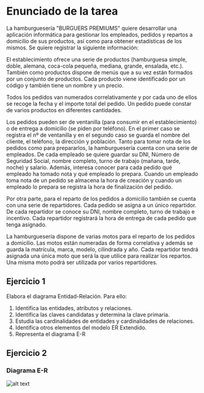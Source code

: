 # Enunciado de la tarea

La hamburguesería  "BURGUERS PREMIUMS" quiere desarrollar una aplicación informática para gestionar los empleados, pedidos y repartos a domicilio de sus productos, así como para obtener estadísticas de los mismos. Se quiere registrar la siguiente información:

El establecimiento ofrece una serie de productos (hamburguesa simple, doble, alemana, coca-cola pequeña, mediana, grande, ensalada, etc.). También como productos dispone de menús que a su vez están formados por un conjunto de productos.  Cada producto viene identificado por un código y también tiene un nombre y un precio.

Todos los pedidos van numerados correlativamente y por cada uno de ellos se recoge la fecha y el importe total del pedido. Un pedido puede constar de varios productos en diferentes cantidades.

Los pedidos pueden ser de ventanilla (para consumir en el establecimiento) o de entrega a domicilio (se piden por teléfono). En el primer caso se registra el nº de ventanilla y en el segundo caso se guarda el nombre del cliente, el teléfono, la dirección y población.
Tanto para tomar nota de los pedidos como para prepararlos, la hamburguesería cuenta con una serie de empleados. De cada empleado se quiere guardar su DNI, Número de Seguridad Social, nombre completo, turno de trabajo (mañana, tarde, noche) y salario. Además, interesa conocer para cada pedido qué empleado ha tomado nota y qué empleado lo prepara. Cuando un empleado toma nota de un pedido se almacena la hora de creación y cuando un empleado lo prepara se registra la hora de finalización del pedido.

Por otra parte, para el reparto de los pedidos a domicilio también se cuenta con una serie de repartidores. Cada pedido se asigna a un único repartidor.  De cada repartidor se conoce su DNI, nombre completo, turno de trabajo e incentivo.  Cada repartidor registrará la hora de entrega de cada pedido que tenga asignado.

La hamburguesería dispone de varias motos para el reparto de los pedidos a domicilio. Las motos están numeradas de forma correlativa y además se guarda la matrícula, marca, modelo, cilindrada y año. Cada repartidor tendrá asignada una única moto que será la que utilice para realizar los repartos.  Una misma moto podrá ser utilizada por varios repartidores.

## Ejercicio 1
Elabora el diagrama Entidad-Relación. Para ello:
1. Identifica las entidades, atributos y relaciones.
2. Identifica las claves candidatas y determina la clave primaria.
3. Estudia las cardinalidades de entidades y cardinalidades de relaciones.
4. Identifica otros elementos del modelo ER Extendido.
5. Representa el diagrama E-R


## Ejercicio 2

### Diagrama E-R
![alt text](image.png)